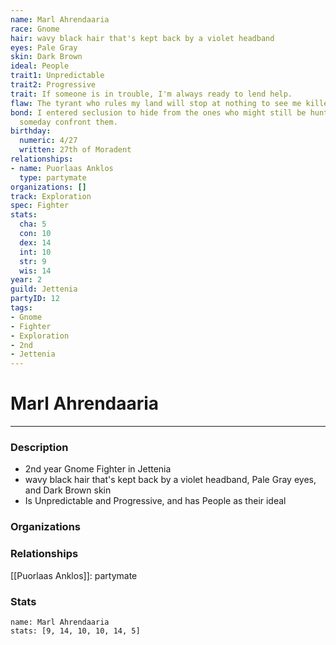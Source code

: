 ```yaml
---
name: Marl Ahrendaaria
race: Gnome
hair: wavy black hair that's kept back by a violet headband
eyes: Pale Gray
skin: Dark Brown
ideal: People
trait1: Unpredictable
trait2: Progressive
trait: If someone is in trouble, I'm always ready to lend help.
flaw: The tyrant who rules my land will stop at nothing to see me killed.
bond: I entered seclusion to hide from the ones who might still be hunting me. I must
  someday confront them.
birthday:
  numeric: 4/27
  written: 27th of Moradent
relationships:
- name: Puorlaas Anklos
  type: partymate
organizations: []
track: Exploration
spec: Fighter
stats:
  cha: 5
  con: 10
  dex: 14
  int: 10
  str: 9
  wis: 14
year: 2
guild: Jettenia
partyID: 12
tags:
- Gnome
- Fighter
- Exploration
- 2nd
- Jettenia
---
```

# Marl Ahrendaaria
---
### Description
- 2nd year Gnome Fighter in Jettenia
- wavy black hair that's kept back by a violet headband, Pale Gray eyes, and Dark Brown skin
- Is Unpredictable and Progressive, and has People as their ideal

### Organizations
### Relationships
[[Puorlaas Anklos]]: partymate
### Stats
```statblock
name: Marl Ahrendaaria
stats: [9, 14, 10, 10, 14, 5]
```
